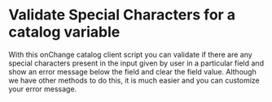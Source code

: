# Validate Special Characters for a catalog variable

With this onChange catalog client script you can validate if there are any special characters present in the input given by user in a particular field and show an error message below the field and clear the field value. Although we have other methods to do this, it is much easier and you can customize your error message.


